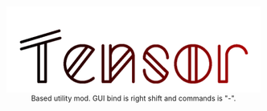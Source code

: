 <p align="center">
  <img width="1024" src="https://raw.githubusercontent.com/IUDevman/gamesense-assets/main/files/tensor/logo.png" alt="Logo">
  Based utility mod. GUI bind is right shift and commands is "-".
</p>
